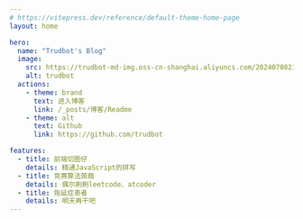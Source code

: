 ```yaml
---
# https://vitepress.dev/reference/default-theme-home-page
layout: home

hero:
  name: "Trudbot's Blog"
  image:
    src: https://trudbot-md-img.oss-cn-shanghai.aliyuncs.com/202407082112768.jpg
    alt: trudbot
  actions:
    - theme: brand
      text: 进入博客
      link: /_posts/博客/Readme
    - theme: alt
      text: Github
      link: https://github.com/trudbot

features:
  - title: 前端切图仔
    details: 精通JavaScript的拼写
  - title: 竞赛算法蒟蒻
    details: 偶尔刷刷leetcode、atcoder
  - title: 拖延症患者
    details: 明天再干吧
---
```


<script setup>
import Tags from './views/tags.vue';
import Beian from './views/beian.vue';
import {data} from './data/content-handler.data.mts'
</script>

<!--代码语言统计-->
<div style="display: flex; justify-content: center" class="code-lang">
    <img :src="data"/>
</div>

<style>
.code-lang {
    margin-top: 5vh;
    img {
        width: 50%;
        height: auto;
    }

    @media (max-width: 768px) {
        img {
            width: 70%;
        }
    }
}
</style>

<Tags/>
<Beian/>
